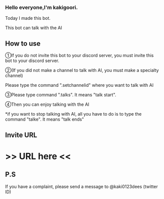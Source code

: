 ### Hello everyone,I'm kakigoori.
Today I made this bot.

This bot can talk with the AI

## How to use
①If you do not invite this bot to your discord server, you must invite this bot to your discord server.

②(If you did not make a channel to talk with AI, you must make a specialty channel)
 
 Please type the command ".setchannelid" where you want to talk with AI

③Please type command ".talks". It means "talk start".

④Then you can enjoy talking with the AI

*if you want to stop talking with AI, all you have to do is to type the command "talke". It means "talk ends"

## Invite URL

# >> URL here <<

## P.S
If you have a complaint, please send a message to @kaki0123dees (twitter ID)

